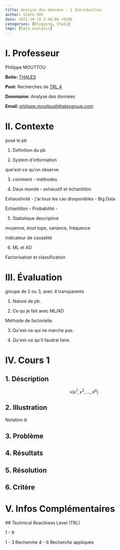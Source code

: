 ```yaml
---
title: Analyse des données - 1 Introduction
author: Stone SHI
date: 2021-10-18 3:40:00 +0200
categories: [Blogging, Study]
tags: [Data_analysis]
---
```


<head>
    <script src="https://cdn.mathjax.org/mathjax/latest/MathJax.js?config=TeX-AMS-MML_HTMLorMML" type="text/javascript"></script>
    <script type="text/x-mathjax-config">
        MathJax.Hub.Config({
            tex2jax: {
            skipTags: ['script', 'noscript', 'style', 'textarea', 'pre'],
            inlineMath: [['$','$']]
            }
        });
    </script>
</head>

# I. Professeur

Philippe MOUTTOU

**Boite:** [THALES](https://www.thalesgroup.com/en)

**Post:** Recherches de [TRL 4](#TRL)

**Dommaine:** Analyse des données

**Email:** philippe.mouttou@thalesgroup.com

# II. Contexte

posé le pb 

1. Definition du pb

2. System d'information

que'est-ce qu'on observe.

3. comment - méthodes

4. Deux monde - exhaustif et échantillon

Exhaustivité - j'ai tous les cas dissponibles - Big Data

Échantillon - Probabilité - 

5. Statistique descriptive

moyenne, éout tupe, variance, fréquence

indicateur de causalité

6. ML et AD

Factorisation et classification

# III. Évaluation

groupe de 2 ou 3, avec 4 transparents

1. Nature de pb.

2. Ce qu je fait avec ML/AD

Méthode de factorielle.

3. Qu'est-ce qui ne marche pas.

4. Qu'est-ce qu'il faudrai faire.

# IV. Cours 1

## 1. Déscription

$$x(x^1, x^2, ... ,x^p)$$

## 2. Illustration

Notation $\mathbb{R}$

## 3. Problème

## 4. Résultats

## 5. Résolution

## 6. Critère


# V. Infos Complémentaires

<div id="TRL"></div>
## Technical Reacliness Level (TRL) 

1 - 9 

1 - 3 Recherche 4 - 6 Recherche appliquée
